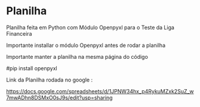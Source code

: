 # Planilha
Planilha feita em Python com Módulo Openpyxl para o Teste da Liga Financeira

Importante installar o módulo Openpyxl antes de rodar a planilha

Importante manter a planilha na mesma página do código

#pip install openpyxl 


Link da Planilha rodada no google : 

https://docs.google.com/spreadsheets/d/1JPNW34hx_p4RykuMZxk2SuZ_w7mwADhn8DSMxO0sJ9s/edit?usp=sharing
